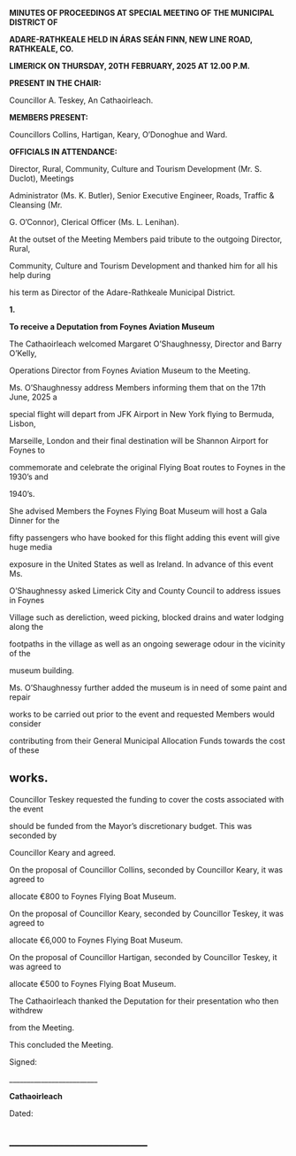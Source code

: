 **MINUTES OF PROCEEDINGS AT SPECIAL MEETING OF THE MUNICIPAL DISTRICT OF**

**ADARE-RATHKEALE HELD IN ÁRAS SEÁN FINN, NEW LINE ROAD, RATHKEALE, CO.**

**LIMERICK ON THURSDAY, 20TH** **FEBRUARY, 2025 AT 12.00 P.M.**

**PRESENT IN THE CHAIR:**

Councillor A. Teskey, An Cathaoirleach.

**MEMBERS PRESENT:**

Councillors Collins, Hartigan, Keary, O’Donoghue and Ward.

**OFFICIALS IN ATTENDANCE:**

Director, Rural, Community, Culture and Tourism Development (Mr. S. Duclot), Meetings

Administrator (Ms. K. Butler), Senior Executive Engineer, Roads, Traffic & Cleansing (Mr.

G. O’Connor), Clerical Officer (Ms. L. Lenihan).

At the outset of the Meeting Members paid tribute to the outgoing Director, Rural,

Community, Culture and Tourism Development and thanked him for all his help during

his term as Director of the Adare-Rathkeale Municipal District.

**1.**

**To receive a Deputation from Foynes Aviation Museum**

The Cathaoirleach welcomed Margaret O’Shaughnessy, Director and Barry O’Kelly,

Operations Director from Foynes Aviation Museum to the Meeting.

Ms. O’Shaughnessy address Members informing them that on the 17th June, 2025 a

special flight will depart from JFK Airport in New York flying to Bermuda, Lisbon,

Marseille, London and their final destination will be Shannon Airport for Foynes to

commemorate and celebrate the original Flying Boat routes to Foynes in the 1930’s and

1940’s.

She advised Members the Foynes Flying Boat Museum will host a Gala Dinner for the

fifty passengers who have booked for this flight adding this event will give huge media

exposure in the United States as well as Ireland. In advance of this event Ms.

O’Shaughnessy asked Limerick City and County Council to address issues in Foynes

Village such as dereliction, weed picking, blocked drains and water lodging along the

footpaths in the village as well as an ongoing sewerage odour in the vicinity of the

museum building.

Ms. O’Shaughnessy further added the museum is in need of some paint and repair

works to be carried out prior to the event and requested Members would consider

contributing from their General Municipal Allocation Funds towards the cost of these

works.
---
Councillor Teskey requested the funding to cover the costs associated with the event

should be funded from the Mayor’s discretionary budget. This was seconded by

Councillor Keary and agreed.

On the proposal of Councillor Collins, seconded by Councillor Keary, it was agreed to

allocate €800 to Foynes Flying Boat Museum.

On the proposal of Councillor Keary, seconded by Councillor Teskey, it was agreed to

allocate €6,000 to Foynes Flying Boat Museum.

On the proposal of Councillor Hartigan, seconded by Councillor Teskey, it was agreed to

allocate €500 to Foynes Flying Boat Museum.

The Cathaoirleach thanked the Deputation for their presentation who then withdrew

from the Meeting.

This concluded the Meeting.

Signed:

\_\_\_\_\_\_\_\_\_\_\_\_\_\_\_\_\_\_\_\_\_\_\_\_\_

**Cathaoirleach**

Dated:

\_\_\_\_\_\_\_\_\_\_\_\_\_\_\_\_\_\_\_\_\_\_\_\_\_
---
